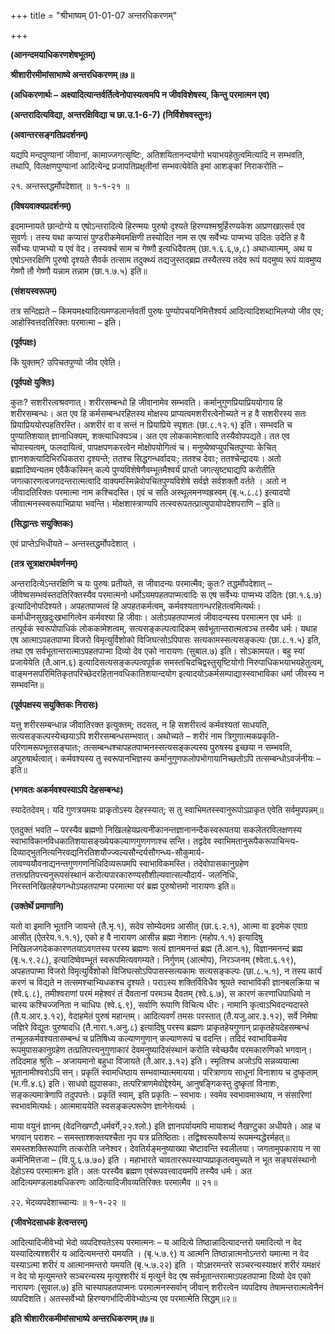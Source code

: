 +++
title = "श्रीभाष्यम् 01-01-07 अन्तरधिकरणम्"

+++
<div claऽऽ="elementor-widget-container">

**(आनन्दमयाधिकरणशेषभूतम्)**

**श्रीशारीरमीमांसाभाष्ये अन्तरधिकरणम्॥७॥**

**(अधिकरणार्थः – अक्ष्यादित्यान्तर्वर्तित्वेनोपास्यत्वमपि न जीवविशेषस्य, किन्तु परमात्मन एव)**

**(अन्तरादित्यविद्या, अन्तरक्षिविद्या च छा.उ.1-6-7) (निर्विशेषवस्तुनः)**

**(अवान्तरसङ्गतिप्रदर्शनम्)**

यद्यपि मन्दपुण्यानां जीवानां, कामाज्जगत्सृष्टिः, अतिशयितानन्दयोगो भयाभयहेतुत्वमित्यादि न सम्भवति, तथापि, विलक्षणपुण्यानां आदित्येन्द्र प्रजापतिप्रक्षृतीनां सम्भवत्येवेति इमां आशङ्कां निराकरोति –

२१. अन्तस्तद्धर्मोपदेशात् ॥ १-१-२१ ॥

**(विषयवाक्यप्रदर्शनम्)**

इदमाम्नायते छान्दोग्ये य एषोऽन्तरादित्ये हिरण्मयः पुरुषो दृश्यते हिरण्यश्मश्रुर्हिरण्यकेश आप्रणखात्सर्व एव सुवर्णः। तस्य यथा कप्यासं पुण्डरीकमेवमक्षिणी तस्योदित नाम स एष सर्वेभ्यः पाप्मभ्य उदितः उदेति ह वै सर्वेभ्यः पाप्मभ्यो य एवं वेद। तस्यर्क्च साम च गेष्णौ इत्यधिदैवतम् (छा.१.६.६,७,८) अथाध्यात्मम्, अथ य एषोऽन्तरक्षिणि पुरुषो दृश्यते सैवर्क तत्साम तदुक्थ्यं तद्यजुस्तद्ब्रह्म तस्यैतस्य तदेव रूपं यदमुष्य रूपं यावमुष्य गेष्णौ तौ गेष्णौ यन्नाम तन्नाम (छा.१.७.५) इति॥

**(संशयस्वरूपम्)**

तत्र सन्दिह्यते – किमयमक्ष्यादित्यमण्डलार्न्तवर्ती पुरुषः पुण्योपचयनिमित्तैश्वर्य आदित्यादिशब्दाभिलप्यो जीव एव; आहोस्वित्तदतिरिक्तः परमात्मा – इति।

**(पूर्वपक्षः)**

किं युक्तम्? उपिचतपुण्यो जीव एवेति।

**(पूर्वपक्षे युक्तिः)**

कुतः? सशरीरत्वश्रवणात्। शरीरसम्बन्धो हि जीवानामेव सम्भवति। कर्मानुगुणप्रियाप्रिययोगाय हि शरीरसम्बन्धः। अत एव हि कर्मसम्बन्धरहितस्य मोक्षस्य प्राप्यत्वमशरीरत्वेनोच्यते न ह वै सशरीरस्य सतः प्रियाप्रिययोरपहतिरस्ति। अशरीरं वा व सन्तं न प्रियाप्रिये स्पृशतः (छा.८.१२.१) इति। सम्भवति च पुण्यातिशयात् ज्ञानाधिक्यम्, शक्त्याधिक्यञ्च। अत एव लोककामेशत्वादि तस्यैवोपपद्यते। तत एव चोपास्यत्वम्, फलदायित्वं, पापक्षपणकरत्वेन मोक्षोपयोगित्वं च। मनुष्येष्वप्युपचितपुण्याः केचित् ज्ञानशक्त्यादिभिरधिकतरा दृश्यन्ते; ततश्च सिद्धगन्धर्वादयः; ततश्च देवाः; ततश्चेन्द्रादयः। अतो ब्रह्मादिष्वन्यतम एवैकैकस्मिन् कल्पे पुण्यविशेषेणैवम्भूतमैश्वर्यं प्राप्तो जगत्सृष्ट्याद्यपि करोतीति जगत्कारणत्वजगदन्तरात्मत्वादि वाक्यमस्मिन्नेवोपचितपुण्यविशेषे सर्वज्ञे सर्वशक्तौ वर्तते । अतो न जीवादतिरिक्तः परमात्मा नाम कश्चिदस्ति। एवं च सति अस्थूलमनण्वह्रस्वम् (बृ.५.८.८) इत्यादयो जीवात्मनस्स्वरूपाभिप्राया
भवन्ति। मोक्षशास्त्राण्यपि तत्स्वरूपतत्प्रात्युपायोपदेशपराणि – इति॥

**(सिद्धान्तः सयुक्तिकः)**

एवं प्राप्तेऽभिधीयते – अन्तस्तद्धर्मोपदेशात् ।

**(तत्र सूत्राक्षरार्थवर्णनम्)**

अन्तरादित्येऽन्तरक्षिणि च यः पुरुषः प्रतीयते, स जीवादन्यः परमात्मैव; कुतः? तद्धर्मोपदेशात् – जीवेष्वसम्भवंस्तदतिरिक्तस्यैव परमात्मनो धर्मोऽयमपहतपाप्मत्वादिः स एष सर्वेभ्यः पाप्मभ्य उदितः (छा.१.६.७) इत्यादिनोपदिश्यते। अपहतपाप्मत्वं हि अपहतकर्मत्वम्, कर्मवश्यतागन्धरहितत्वमित्यर्थः। कर्माधीनसुखदुःखभागित्वेन कर्मवश्या हि जीवाः। अतोऽपहतपाप्मत्वं जीवादन्यस्य परमात्मन एव धर्मः ॥ तत्पूर्वकं स्वरूपोपाधिकं लोककामेशत्वम्, सत्यसङ्कल्पत्वादिकम् सर्वभूतान्तरात्मत्वञ्च तस्यैव धर्मः। यथाह एष आत्माऽपहतपाप्मा विजरो विमृत्युर्विशोको विजिघत्सोऽपिपासः सत्यकामस्सत्यसङ्कल्पः (छा.८.१.५) इति, तथा एष सर्वभूतान्तरात्माऽपहतपाप्मा दिव्यो देव एको नारायणः (सुबाल.७) इति। सोऽकामयत। बहु स्यां प्रजायेयेति (तै.आन.६) इत्यादिसत्यसङ्कल्पत्वपूर्वक समस्तचिदचिद्वस्तुसृष्टियोगो निरुपाधिकभयाभयहेतुत्वम्, वाङ्मनसपरिमितिकृतपरिच्छेदरहितानवधिकातिशयान्दयोग इत्यादयोऽकर्मसम्पाद्यास्स्वाभाविका धर्मा जीवस्य न सम्भवन्ति॥

**(पूर्वपक्षस्य सयुक्तिकः निरासः)**

यत्तु शरीरसम्बन्धान्न जीवातिरक्त इत्युक्तम्; तदसत्, न हि सशरीरत्वं कर्मवश्यतां साधयति, सत्यसङ्कल्पस्येच्छयाऽपि शरीरसम्बन्धसम्भवात्। अथोच्यते – शरीरं नाम त्रिगुणात्मकप्रकृति-परिणामरूपभूतसङ्घातः; तत्सम्बन्धश्चापहतपाप्मनस्सत्यसङ्कल्पस्य पुरुषस्य इच्छया न सम्भवति, अपुरुषार्थत्वात्। कर्मवश्यस्य तु स्वरूपानभिज्ञस्य कर्मानुगुणफलोपभोगायानिच्छतोऽपि तत्सम्बन्धोऽवर्जनीयः – इति॥

**(भगवतः अकर्मवश्यस्याऽपि देहसम्बन्धः)**

स्यादेतदेवम्। यदि गुणत्रयमयः प्राकृतोऽस्य देहस्स्यात्; स तु स्वाभिमतस्स्वानुरूपोऽप्राकृत एवेति सर्वमुपपन्नम्॥

एतदुक्तं भवति – परस्यैव ब्रह्मणो निखिलहेयप्रत्यनीकानन्तज्ञानानन्दैकस्वरूपतया सकलेतरविलक्षणस्य स्वाभाविकानविधकातिशयासङ्ख्येयकल्याणगुणगणाश्च सन्ति। तद्वदेव स्वाभिमतानुरूपैकरूपाचिन्त्य-दिव्याद्भुतनित्यनिरवद्यनिरतिशयौज्ज्वल्यसौन्दर्यसौगन्ध्य-सौकुमार्य-लावण्ययौवनाद्यनन्तगुणगणनिधिदिव्यरूपमपि स्वाभाविकमस्ति। तदेवोपासकानुग्रहेण तत्तत्प्रतिपत्त्यनुरूपसंस्थानं करोत्यपारकारुण्यसौशील्यवात्सल्यौदार्य- जलनिधिः, निरस्तनिखिलहेयगन्धोऽपहतपाप्मा परमात्मा परं ब्रह्म पुरुषोत्तमो नारायणः इति॥

**(उक्तेर्थे प्रमाणानि)**

यतो वा इमानि भूतानि जायन्ते (तै.भृ.१), सदेव सोम्येदमग्र आसीत् (छा.६.२.१), आत्मा वा इदमेक एवाग्र आसीत् (ऐतरेय.१.१.१), एको ह वै नारायण आसीन्न ब्रह्मा नेशानः (महोप.१.१) इत्यादिषु निखिलजगदेककारणतयाऽवगतस्य परस्य ब्रह्मणः सत्यं ज्ञानमनन्तं ब्रह्म (तै.आन.१), विज्ञानमनन्दं ब्रह्म (बृ.५.९.२८), इत्यादिष्वेवम्भूतं स्वरूपमित्यवगम्यते। निर्गुणम् (आत्मोप), निरञ्जनम् (श्वेता.६.१९), अपहतपाप्मा विजरो विमृत्युर्विशोको विजिघत्सोऽपिपासस्सत्यकामः सत्यसङ्कल्पः (छा.८.५.१), न तस्य कार्यं करणं च विद्यते न तत्समश्चाभ्यिधकश्च दृश्यते। पराऽस्य शक्तिर्विविधैव श्रूयते स्वाभाविकी ज्ञानबलक्रिया च (श्वे.६.८), तमीश्वराणां परमं महेश्वरं तं दैवतानां परमञ्च दैवतम् (श्वे.६.७), स कारणं करणाधिपाधियो न चास्य कश्चिज्जनिता न चाधिपः (श्वे.६.९), सर्वाणि रूपाणि विचित्य धीरः। नामानि कृत्वाऽभिवदन्यदास्ते (तै.य.आर.३.१२), वेदाहमेतं पुरुषं महान्तम्। आदित्यवर्णं तमसः परस्तात् (तै.यजु.आर.३.१२), सर्वे निमेषा जज्ञिरे विद्युतः पुरुषादधि (तै.नारा.१.अनु.८) इत्यादिषु परस्य ब्रह्मणः प्राकृतहेयगुणान् प्राकृतहेयदेहसम्बन्धं तन्मूलकर्मवश्यतासम्बन्धं च प्रतिषिध्य कल्याणगुणान् कल्याणरूपं च वदन्ति। तदिदं स्वाभाविकमेव रूपमुपासकानुग्रहेण तत्प्रतिपत्त्यनुगुणाकारं देवमनुष्यादिसंस्थानं करोति स्वेच्छयैव परमकारुणिको भगवान्। तदिदमाह श्रुतिः – अजायमानो बहुधा विजायते (तै.आर.३.१२) इति। स्मृतिश्च अजोऽपि सन्नव्ययात्मा भूतानामीश्वरोऽपि सन्। प्रकृतिं स्वामधिष्ठाय सम्भवाम्यात्ममायया। परित्राणाय साधूनां विनाशाय च दुष्कृताम् (भ.गी.४.६) इति। साधवो ह्युपासकाः, तत्परित्राणमेवोद्देश्येम्, आनुषङ्गिकस्तु दुष्कृतां विनाशः, सङ्कल्पमात्रेणापि तदुपपत्तेः। प्रकृतिं स्वाम्, इति प्रकृतिः – स्वभावः। स्वमेव स्वभावमास्थाय, न संसारिणां स्वभावमित्यर्थः। आत्ममाययेति स्वसङ्कल्परूपेण ज्ञानेनेत्यर्थः ।

माया वयुनं ज्ञानम् (वेदनिखण्टौ,धर्मवर्गे,२२.श्लो.) इति ज्ञानपर्यायमपि मायाशब्दं नैखण्टुका अधीयते। आह च भगवान् पराशरः – समस्ताश्शक्तयश्चैता नृप यत्र प्रतिष्ठिताः। तद्विश्वरूपवैरूप्यं रूपमन्यद्धेरर्महत्॥ समस्तशक्तिरूपाणि तत्करोति जनेश्वर। देवतिर्यङ्मनुष्याख्या चेष्टावन्ति स्वलीलया। जगतामुपकाराय न सा कर्मनिमित्तजा – (वि.पु.६.७.७०) इति । महाभारते चावताररूपस्याप्यप्राकृतत्वमुच्यते न भूत सङ्घसंस्थानो देहोऽस्य परमात्मनः इति। अतः परस्यैव ब्रह्मण एवंरूपवत्त्वादयमपि तस्यैव धर्मः। अत आदित्यमण्डलाक्ष्यधिकरणः आदित्यादिजीवव्यतिरिक्तः परमात्मैव ॥ २१॥

२२. भेदव्यपदेशाच्चान्यः ॥ १-१-२२ ॥

**(जीवभेदसाधकं हेत्वन्तरम्)**

आदित्यादिजीवेभ्यो भेदो व्यपदिश्यतेऽस्य परमात्मनः – य आदित्ये तिष्ठान्नादित्यादन्तरो यमादित्यो न वेद यस्यादित्यश्शरीरं य आदित्यमन्तरो यमयति । (बृ.५.७.९) य आत्मनि तिष्ठान्नात्मनोऽन्तरो यमात्मा न वेद यस्याऽत्मा शरीरं य आत्मानमन्तरो यमयति (बृ.५.७.२२) इति । योऽक्षरमन्तरे सञ्चरन्यस्याक्षरं शरीरं यमक्षरं न वेद यो मृत्युमन्तरे सञ्चरन्यस्य मृत्युश्शरीरं यं मृत्युर्न वेद एष सर्वभूतान्तरात्माऽपहतपाप्मा दिव्यो देव एको नारायणः (सुवाल.७) इति चास्यापहतपाप्मनः परमात्मनस्सर्वान् जीवान्
शरीरत्वेन व्यपदिश्य तेषामन्तरात्मत्वेनैनं व्यपदिशति। अतस्सर्वेभ्यो हिरण्यगर्भादिजीवेभ्योऽन्य एव परमात्मेति सिद्धम्॥२॥

**इति श्रीशारीरकमीमांसाभाष्ये अन्तरधिकरणम्॥७॥**

</div>

